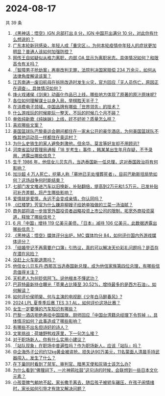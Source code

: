 # 2024-08-17

共 39 条

<!-- BEGIN -->
<!-- 最后更新时间 Sat Aug 17 2024 02:24:39 GMT+0800 (China Standard Time) -->

1. [《黑神话：悟空》IGN 总部打出 8 分，IGN 中国开出满分 10 分，对此你有什么想说的？](https://www.zhihu.com/question/664484288)
1. [广东本轮新冠感染，年轻人成「重灾区」，为何本轮疫情中年轻人的症状更加明显？普通人该如何加强防控？](https://www.zhihu.com/question/664344203)
1. [网传王自如疑似从格力离职，内部 OA 显示为离职状态，具体情况如何？和限高令有关吗？](https://www.zhihu.com/question/664462875)
1. [「智障男子抢劫案」再审改判无罪，法院判决国家赔偿 234 万余元，如何从法律角度解读该案？](https://www.zhihu.com/question/664425117)
1. [江苏南通一废旧航母在拆除改造时发生火灾，官方回应「无人员伤亡，原因正在调查」，具体情况如何？](https://www.zhihu.com/question/664481993)
1. [烽火戏诸侯《剑来》动画化作品已上线，哪些地方体现了原著的原汁原味呢?](https://www.zhihu.com/question/664284714)
1. [各位如何理解谋士以身入局，举棋胜天半子？](https://www.zhihu.com/question/620271143)
1. [在消费电子领域，中国品牌有哪些「世界领先」的技术？](https://www.zhihu.com/question/664097061)
1. [什么游戏玩的时候能玩一整天，不玩的时候几个月不碰？](https://www.zhihu.com/question/663961388)
1. [单依纯新歌《纯妹妹》上线，好不好听？质量怎么样？](https://www.zhihu.com/question/662025843)
1. [喜欢哪些文案？](https://www.zhihu.com/question/663265766)
1. [美国篮球队巴黎奥运会期间都住在一家未公开的豪华酒店，为何美国篮球队不像其他运动员一样都住在奥运村？](https://www.zhihu.com/question/663261852)
1. [为什么史铁生的家人避免刺激他，但余华、莫言等好友却不用顾忌?](https://www.zhihu.com/question/630482582)
1. [河南省监狱管理局通报「18 岁考生」事件 ，韩某某出生年月存疑，不予录用，透露出哪些信息？](https://www.zhihu.com/question/664453379)
1. [生于 1986 年，他信女儿贝东丹，当选泰国新一任总理，这对泰国政治将有何影响？](https://www.zhihu.com/question/664441865)
1. [加沙超 4 万人死亡，挖墓人称「墓地已无处埋葬死者」，目前巴勒斯坦局势如何？这场战争何时能结束？](https://www.zhihu.com/question/664427411)
1. [七部门发文推进汽车以旧换新，补贴翻倍，提高到2万元和1.5万元，已发补贴可补齐差额，将产生哪些影响？](https://www.zhihu.com/question/664463394)
1. [爱情就是爱情，永远不会变成亲情，你认同吗？](https://www.zhihu.com/question/661935964)
1. [《红楼梦》芳官为什么嫌弃柳嫂子给她单独做的三菜一汤油腻？](https://www.zhihu.com/question/661650524)
1. [商务部将进一步放宽外国投资者战略投资上市公司的限制，拓宽外商投资渠道，释放了哪些信号？](https://www.zhihu.com/question/664454282)
1. [6 月「中国」增持 119 亿美元美债，「日本」减持 106 亿美元，此数据透露出哪些信息？](https://www.zhihu.com/question/664428399)
1. [《黑神话：悟空》媒体评分出炉，MC 媒体均分 84，如何评价国内外游戏媒体评分？](https://www.zhihu.com/question/664484176)
1. [「结婚登记不再需要户口簿」引热议，真的可以解决天价彩礼问题吗？是否存在潜在风险？](https://www.zhihu.com/question/664426605)
1. [没赶上火车能退票吗？](https://www.zhihu.com/question/23020164)
1. [他信女儿贝东丹·西那瓦当选泰国新总理，成为他信家族第四位总理，有哪些信息值得关注？](https://www.zhihu.com/question/664440581)
1. [天机老人为何贬低阿飞，说他根本不懂武功？](https://www.zhihu.com/question/527753165)
1. [巴菲特最新持仓曝光「苹果占比降至 30.52%，增持最多的是西方石油」，如何解读？](https://www.zhihu.com/question/664347215)
1. [如何评价侯明昊、何与主演的电视剧《少年白马醉春风》?](https://www.zhihu.com/question/661969732)
1. [2024 LPL 夏季季后赛 TES 3:1 AL，如何评价这场比赛？](https://www.zhihu.com/question/664456868)
1. [女生一定要懂的汽车知识有哪些？](https://www.zhihu.com/question/663990480)
1. [巴黎一酒店拒绝悬挂中国国旗，厨师回应「中国台湾籍总经理下令剪掉 」，具体情况如何？此事造成了哪些影响？](https://www.zhihu.com/question/664375049)
1. [有哪些不出名但诗好的诗人？](https://www.zhihu.com/question/664045816)
1. [文笔挑战：荷塘野鸭戏莲里，下一句怎么接？](https://www.zhihu.com/question/664399692)
1. [对于职场新人，你有什么实用小建议？](https://www.zhihu.com/question/662970067)
1. [「站队现象」在职场中普遍性吗？作为职场新人，应该「站队」吗？](https://www.zhihu.com/question/660814217)
1. [中企海外子公司约12kg黄金被盗抢，损失达90万美元，11名蒙面人清晨手持武器闯入，发生了什么？](https://www.zhihu.com/question/664364932)
1. [在下巢同时看到了禁军、审判官、暗黑天使和灰骑士该怎么办?](https://www.zhihu.com/question/664302787)
1. [为什么看到“佛狸祠下，一片神鸦社鼓”这句诗的时候，会联想到一些日本文化元素？](https://www.zhihu.com/question/664398654)
1. [小孩耍脾气躺地不起，家长撒手离去，随后孩子被轿车碾压，在孩子闹情绪时，家长如何引导才有效又解决问题？](https://www.zhihu.com/question/664242324)

<!-- END -->
